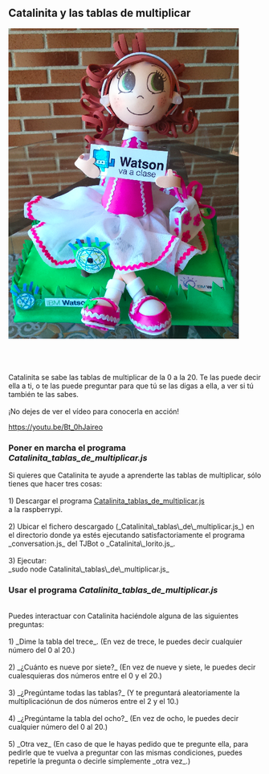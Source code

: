 

## Catalinita y las tablas de multiplicar


<img id="img1" src="Catalinita/Catalinita.png"> <br> <br>
<br>
<br>
<div id="texto1">Catalinita se sabe las tablas de multiplicar de la 0 a la 20. Te las puede decir ella a ti, o te las puede preguntar para que tú se las digas a ella, a ver si tú también te las sabes.</div>
<br>

<div id="texto2">¡No dejes de ver el vídeo para conocerla en acción!</div>

<a href="https://youtu.be/Bt_0hJaireo"> https://youtu.be/Bt_0hJaireo</a>

### Poner en marcha el programa _Catalinita\_tablas\_de\_multiplicar.js_

<div id="texto3">Si quieres que Catalinita te ayude a aprenderte las tablas de multiplicar, sólo tienes que hacer tres cosas:</div>
<br>
<div id="texto4">1) Descargar el programa <a href=https://github.com/watsonvaclase/Propuestas/blob/master/Catalinita/Catalinita_tablas_de_multiplicar.js">Catalinita_tablas_de_multiplicar.js</a></div><div id="texto11"> a la raspberrypi.</div>
<br>
<div id="texto5">2) Ubicar el fichero descargado (_Catalinita\_tablas\_de\_multiplicar.js_) en el directorio donde ya estés ejecutando satisfactoriamente el programa _conversation.js_ del TJBot o _Catalinita\_lorito.js_.</div>
<br>
<div id="texto6">3) Ejecutar: <br>
_sudo node Catalinita\_tablas\_de\_multiplicar.js_</div>

### Usar el programa _Catalinita\_tablas\_de\_multiplicar.js_
<br>
<div id="texto7">Puedes interactuar con Catalinita haciéndole alguna de las siguientes preguntas:</div>
<br>
<div id="texto8">1) _Dime la tabla del trece_. (En vez de trece, le puedes decir cualquier número del 0 al 20.) </div>
<br>
<div id="texto9">2) _¿Cuánto es nueve por siete?_ (En vez de nueve y siete, le puedes decir cualesquieras dos números entre el 0 y el 20.)</div>
<br>
<div id="texto10">3) _¿Pregúntame todas las tablas?_ (Y te preguntará aleatoriamente la multiplicaciónun de dos números entre el 2 y el 10.)</div>
<br>
<div id="texto11">4) _¿Pregúntame la tabla del ocho?_ (En vez de ocho, le puedes decir cualquier número del 0 al 20.)</div>
<br>
<div id="texto12">5) _Otra vez_ (En caso de que le hayas pedido que te pregunte ella, para pedirle que te vuelva a preguntar con las mismas condiciones, puedes repetirle la pregunta o decirle simplemente _otra vez_.)</div>


